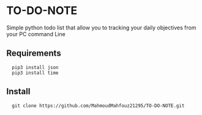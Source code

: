 # TO-DO-NOTE
Simple python todo list that allow you to tracking your daily objectives from your PC command Line

## Requirements
```
  pip3 install json
  pip3 install time
```

## Install

```
  git clone https://github.com/MahmoudMahfouz21295/TO-DO-NOTE.git
```
